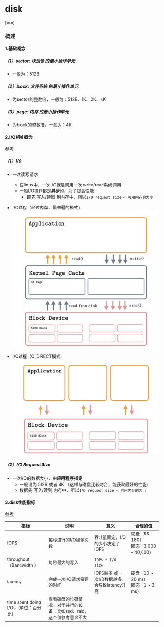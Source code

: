 # disk

[toc]

### 概述

#### 1.基础概念

##### （1）sector: 块设备 的最小操作单元
* 一般为：512B

##### （2）block: 文件系统 的最小操作单元
* 为sector的整数倍，一般为：512B、1K、2K、4K

##### （3）page: 内存 的最小操作单元
* 为block的整数倍，一般为：4K

#### 2.I/O相关概念

[参考](./imgs/https://medium.com/databasss/on-disk-io-part-1-flavours-of-io-8e1ace1de017)

##### （1）I/O
* 一次读写请求
  * 在linux中，一次I/O就是调用一次 write/read系统调用
  * 一般I/O操作都是**异步**的，为了提高性能
    * 即先 写入/读取 到内存中，所以`I/O request size < 可用内存的大小`

* I/O过程（经过内存，最普遍的模式）
![](./imgs/overview_01.png)

* I/O过程（O_DIRECT模式）
![](./imgs/overview_02.png)

##### （2）I/O Request Size
* 一次I/O的数据大小，由**应用程序指定**
  * 一般设为  512B 或者 4K （这样与磁盘比较吻合，能获取最好的性能)
  * 数据先 写入/读到 内存中，所以`I/O request size < 可用内存的大小`

#### 3.disk性能指标

[参考](https://louwrentius.com/understanding-storage-performance-iops-and-latency.html)

|指标|说明|意义|合理的值|
|-|-|-|-|
|IOPS|每秒进行的I/O操作次数|吞吐量固定，I/O的大小决定了IOPS|硬盘（55-180）</br>固态（3,000 – 40,000）|
|throughout（Bandwidth ）|每秒最大的写入|`IOPS * I/O size`||
|latency|完成一次I/O请求需要的时间|IOPS越多 或 一次I/O数据越多，会导致latency升高|硬盘（10 ~ 20 ms）</br>固态（1 ~ 3 ms）|
|time spent doing I/Os（单位：百分比）|查看磁盘的忙碌情况，对于并行的设备：比如ssd、raid，这个值参考意义不大||

